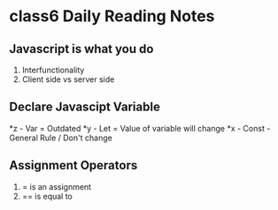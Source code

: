 # class6 Daily Reading Notes

## Javascript is what you do

1. Interfunctionality
2. Client side vs server side


## Declare Javascipt Variable

*z - Var = Outdated
*y - Let = Value of variable will change
*x - Const - General Rule / Don't change

## Assignment Operators

1. = is an assignment
2. == is equal to 
  
  
  
 

